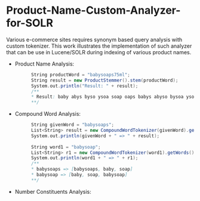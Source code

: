 # Product-Name-Custom-Analyzer-for-SOLR

Various e-commerce sites requires synonym based query analysis with custom tokenizer. This work illustrates the implementation of such analyzer that can be use in Lucene/SOLR during indexing of various product names.

- Product Name Analysis:
  ```Scala
        String productWord = "babysoaps75ml";
        String result = new ProductStemmer().stem(productWord);
        System.out.println("Result: " + result);
        /**
        * Result: baby abys byso ysoa soap oaps babys abyso bysoa ysoap soaps babysoaps 75 ml 75ml
        **/
  ```

- Compound Word Analysis:
  ```Scala
        String givenWord = "babysoaps";
        List<String> result = new CompoundWordTokenizer(givenWord).getWords();
        System.out.println(givenWord + " => " + result);
        
        String word1 = "babysoap";
        List<String> r1 = new CompoundWordTokenizer(word1).getWords();
        System.out.println(word1 + " => " + r1);
        /**
        * babysoaps => [babysoaps, baby, soap]
        * babysoap => [baby, soap, babysoap]
        **/
  ```
- Number Constituents Analysis:

